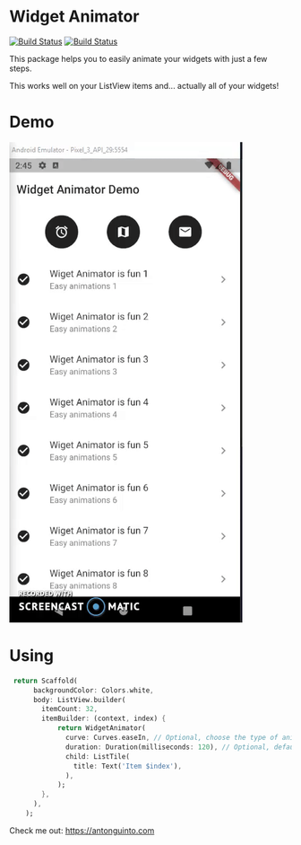 # Widget Animator
[![Build Status](https://travis-ci.org/antonvinceguinto/widget-animator.svg?branch=master)](https://travis-ci.org/antonvinceguinto/widget-animator)
[![Build Status](https://img.shields.io/badge/pub-v1.0.0+7-green)]()

This package helps you to easily animate your widgets with just a few steps.

This works well on your ListView items and... actually all of your widgets!

# Demo

![](demo.gif)

# Using

```dart
 return Scaffold(
      backgroundColor: Colors.white,
      body: ListView.builder(
        itemCount: 32,
        itemBuilder: (context, index) {
            return WidgetAnimator(
              curve: Curves.easeIn, // Optional, choose the type of animation curve you want!
              duration: Duration(milliseconds: 120), // Optional, defaults to 290ms
              child: ListTile(
                title: Text('Item $index'),
              ),
            );
        },
      ),
    );
```

Check me out: https://antonguinto.com